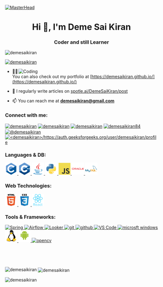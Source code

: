 [![MasterHead](https://designimages.appypie.com/linkedin/linkedin-15-linkedin-banner-examples.webp)](https://demesaikiran.github.io/)
<h1 align="center">Hi 👋, I'm Deme Sai Kiran</h1>
<h3 align="center">Coder and still Learner</h3>

<p align="left"> <img src="https://komarev.com/ghpvc/?username=demesaikiran&label=Profile%20views&color=0e75b6&style=flat" alt="demesaikiran" /> </p>


<p align="left"> <a href="https://github.com/ryo-ma/github-profile-trophy"><img src="https://github-profile-trophy.vercel.app/?username=demesaikiran" alt="demesaikiran" /></a> </p>
<img align="right" alt="Coding" width="460" src="https://github.com/Demesaikiran/JNTUHCESRegistrationForm/blob/master/coder.svg">


- 👨‍💻 You can also check out my portfolio at [https://demesaikiran.github.io/](https://demesaikiran.github.io/)

- 📝 I regularly write articles on [spotle.ai/DemeSaiKiran/post](spotle.ai/DemeSaiKiran/post)

- 📫 You can reach me at **demesaikiran@gmail.com**

<h3 align="left">Connect with me:</h3>
<p align="left">
<a href="https://linkedin.com/in/demesaikiran" target="blank"><img align="center" src="https://cdn.jsdelivr.net/npm/simple-icons@3.0.1/icons/linkedin.svg" alt="demesaikiran" height="30" width="40" /></a>
<a href="https://instagram.com/demesaikiran" target="blank"><img align="center" src="https://cdn.jsdelivr.net/npm/simple-icons@3.0.1/icons/instagram.svg" alt="demesaikiran" height="30" width="40" /></a>
<a href="https://www.youtube.com/channel/UCcjajovcTCr59o_qRYR-KsQ" target="blank"><img align="center" src="https://cdn.jsdelivr.net/npm/simple-icons@3.0.1/icons/youtube.svg" alt="demesaikiran" height="30" width="40" /></a>
<a href="https://www.hackerrank.com/demesaikiran84" target="blank"><img align="center" src="https://cdn.jsdelivr.net/npm/simple-icons@3.0.1/icons/hackerrank.svg" alt="demesaikiran84" height="30" width="40" /></a>
<a href="https://www.hackerearth.com/@demesaikiran" target="blank"><img align="center" src="https://cdn.jsdelivr.net/npm/simple-icons@3.0.1/icons/hackerearth.svg" alt="@demesaikiran" height="30" width="40" /></a>
<a href="https://auth.geeksforgeeks.org/user/<demesaikiran>/https://auth.geeksforgeeks.org/user/demesaikiran/profile" target="blank"><img align="center" src="https://cdn.jsdelivr.net/npm/simple-icons@3.0.1/icons/geeksforgeeks.svg" alt="<demesaikiran>/https://auth.geeksforgeeks.org/user/demesaikiran/profile" height="30" width="40" /></a>
</p>

<h3 align="left">Languages & DB:</h3>
<p align="left"> 
  <a href="https://www.cprogramming.com/" target="_blank"> <img src="https://raw.githubusercontent.com/devicons/devicon/master/icons/c/c-original.svg" alt="c" width="40" height="40"/> </a> 
  <a href="https://www.w3schools.com/cpp/" target="_blank"> <img src="https://raw.githubusercontent.com/devicons/devicon/master/icons/cplusplus/cplusplus-original.svg" alt="cplusplus" width="40" height="40"/> </a> 
  <a href="https://www.java.com" target="_blank"> <img src="https://raw.githubusercontent.com/devicons/devicon/master/icons/java/java-original.svg" alt="java" width="40" height="40"/> </a> 
  <a href="https://www.python.org" target="_blank"> <img src="https://raw.githubusercontent.com/devicons/devicon/master/icons/python/python-original.svg" alt="python" width="40" height="40"/> </a> 
  <a href="https://developer.mozilla.org/en-US/docs/Web/JavaScript" target="_blank"> <img src="https://raw.githubusercontent.com/devicons/devicon/master/icons/javascript/javascript-original.svg" alt="javascript" width="40" height="40"/> </a> 
  <a href="https://www.oracle.com/" target="_blank"> <img src="https://raw.githubusercontent.com/devicons/devicon/master/icons/oracle/oracle-original.svg" alt="oracle" width="40" height="40"/> </a> 
  <a href="https://www.mysql.com/" target="_blank"> <img src="https://raw.githubusercontent.com/devicons/devicon/master/icons/mysql/mysql-original-wordmark.svg" alt="mysql" width="40" height="40"/> </a>
 <!-- <a href="https://www.mongodb.com/" target="_blank"> <img src="https://raw.githubusercontent.com/devicons/devicon/master/icons/mongodb/mongodb-original-wordmark.svg" alt="mongodb" width="40" height="40"/> </a>
  <a href="https://firebase.google.com/" target="_blank"> <img src="https://www.vectorlogo.zone/logos/firebase/firebase-icon.svg" alt="firebase" width="40" height="40"/> </a> -->
  </p>

<h3 align="left">Web Technologies:</h3>
<p align="left">
  <a href="https://www.w3.org/html/" target="_blank"> <img src="https://raw.githubusercontent.com/devicons/devicon/master/icons/html5/html5-original-wordmark.svg" alt="html5" width="40" height="40"/> </a>
  <a href="https://www.w3schools.com/css/" target="_blank"> <img src="https://raw.githubusercontent.com/devicons/devicon/master/icons/css3/css3-original-wordmark.svg" alt="css3" width="40" height="40"/> </a> 
  <!-- <a href="https://getbootstrap.com" target="_blank"> <img src="https://raw.githubusercontent.com/devicons/devicon/master/icons/bootstrap/bootstrap-plain-wordmark.svg" alt="bootstrap" width="40" height="40"/> </a> -->
  <a href="https://reactjs.org/" target="_blank"> <img src="https://raw.githubusercontent.com/devicons/devicon/master/icons/react/react-original-wordmark.svg" alt="react" width="40" height="40"/> </a>
  <!-- <a href="https://wordpress.org/" target="_blank"> <img src="https://img.icons8.com/color/48/000000/wordpress.png" alt="wordpress" width="40" height="40"/> </a> -->
  </p>

<h3 align="left">Tools & Frameworks:</h3>
<p align="left">
  <a href="https://spring.io/" target="_blank"> <img src="https://spring.io/images/spring-logo-9146a4d3298760c2e7e49595184e1975.svg" alt="Spring" width="40" height="40"/> </a> 
  <a href="https://airflow.apache.org/" target="_blank"> <img src="https://www.svgrepo.com/show/353380/airflow.svg" alt="Airflow" width="40" height="40"/> </a> 
   <a href="https://www.looker.com/" target="_blank"> <img src="https://www.svgrepo.com/show/354011/looker.svg" alt="Looker" width="40" height="40"/> </a>
  <a href="https://git-scm.com/" target="_blank"> <img src="https://www.vectorlogo.zone/logos/git-scm/git-scm-icon.svg" alt="git" width="40" height="40"/> </a>   
  <a href="https://github.com/" target="_blank"> <img src="https://img.icons8.com/fluent/48/000000/github.png" alt="github" width="40" height="40"/> </a> 
  <a href = "https://code.visualstudio.com/" target = "_blank"> <img src = "https://img.icons8.com/color/452/visual-studio-code-2019.png" alt = "VS Code" width="40" height="40" /> </a>
  <a href="https://www.microsoft.com/en-in/windows" target="_blank"> <img src="https://img.icons8.com/fluent/48/000000/windows-10.png" alt="microsft windows" width="40" height="40"/> </a>
  <a href="https://www.linux.org/" target="_blank"> <img src="https://raw.githubusercontent.com/devicons/devicon/master/icons/linux/linux-original.svg" alt="linux" width="40" height="40"/> </a> 
  <a href="https://developer.android.com" target="_blank"> <img src="https://raw.githubusercontent.com/devicons/devicon/master/icons/android/android-original-wordmark.svg" alt="android" width="40" height="40"/> </a> 
  <a href="https://opencv.org/" target="_blank"> <img src="https://www.vectorlogo.zone/logos/opencv/opencv-icon.svg" alt="opencv" width="40" height="40"/> </a> 
  
  </p>

<!-- 
<h3 align="left">Support:</h3>
<p><a href="https://www.buymeacoffee.com/demesaikiran"> <img align="left" src="https://cdn.buymeacoffee.com/buttons/v2/default-yellow.png" height="50" width="210" alt="demesaikiran" /></p> --><br><br><br>

<p><img align="left" src="https://github-readme-stats.vercel.app/api/top-langs?username=demesaikiran&show_icons=true&locale=en&layout=compact" alt="demesaikiran" /></p>

<p>&nbsp;<img align="center" src="https://github-readme-stats.vercel.app/api?username=demesaikiran&show_icons=true&locale=en" alt="demesaikiran" /></p>

<p><img align="center" src="https://github-readme-streak-stats.herokuapp.com/?user=demesaikiran&" alt="demesaikiran" /></p>
